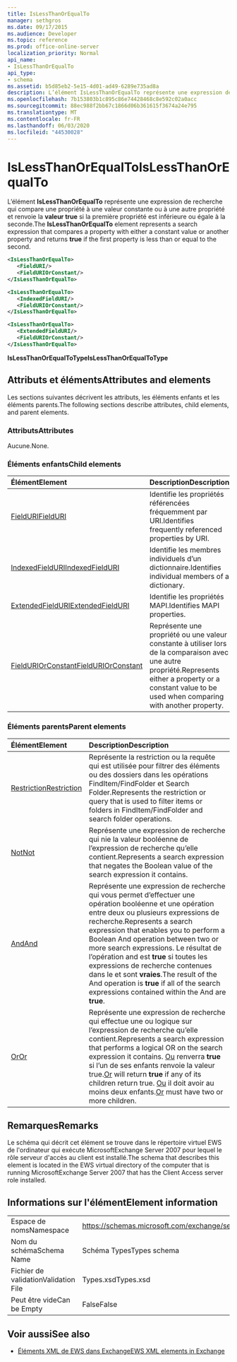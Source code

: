 ```yaml
---
title: IsLessThanOrEqualTo
manager: sethgros
ms.date: 09/17/2015
ms.audience: Developer
ms.topic: reference
ms.prod: office-online-server
localization_priority: Normal
api_name:
- IsLessThanOrEqualTo
api_type:
- schema
ms.assetid: b5d85eb2-5e15-4d01-ad49-6289e735ad8a
description: L’élément IsLessThanOrEqualTo représente une expression de recherche qui compare une propriété à une valeur constante ou à une autre propriété et renvoie la valeur true si la première propriété est inférieure ou égale à la seconde.
ms.openlocfilehash: 7b153803b1c895c86e74428468c8e592c02a0acc
ms.sourcegitcommit: 88ec988f2bb67c1866d06b361615f3674a24e795
ms.translationtype: MT
ms.contentlocale: fr-FR
ms.lasthandoff: 06/03/2020
ms.locfileid: "44530028"
---
```

# <a name="islessthanorequalto"></a><span data-ttu-id="be60b-103">IsLessThanOrEqualTo</span><span class="sxs-lookup"><span data-stu-id="be60b-103">IsLessThanOrEqualTo</span></span>

<span data-ttu-id="be60b-104">L’élément **IsLessThanOrEqualTo** représente une expression de recherche qui compare une propriété à une valeur constante ou à une autre propriété et renvoie la **valeur true** si la première propriété est inférieure ou égale à la seconde.</span><span class="sxs-lookup"><span data-stu-id="be60b-104">The **IsLessThanOrEqualTo** element represents a search expression that compares a property with either a constant value or another property and returns **true** if the first property is less than or equal to the second.</span></span> 
  
```xml
<IsLessThanOrEqualTo>
   <FieldURI/>
   <FieldURIOrConstant/>
</IsLessThanOrEqualTo>
```

```xml
<IsLessThanOrEqualTo>
   <IndexedFieldURI/> 
   <FieldURIOrConstant/>
</IsLessThanOrEqualTo>
```

```xml
<IsLessThanOrEqualTo>
   <ExtendedFieldURI/> 
   <FieldURIOrConstant/>
</IsLessThanOrEqualTo>
```

<span data-ttu-id="be60b-105">**IsLessThanOrEqualToType**</span><span class="sxs-lookup"><span data-stu-id="be60b-105">**IsLessThanOrEqualToType**</span></span>

## <a name="attributes-and-elements"></a><span data-ttu-id="be60b-106">Attributs et éléments</span><span class="sxs-lookup"><span data-stu-id="be60b-106">Attributes and elements</span></span>

<span data-ttu-id="be60b-107">Les sections suivantes décrivent les attributs, les éléments enfants et les éléments parents.</span><span class="sxs-lookup"><span data-stu-id="be60b-107">The following sections describe attributes, child elements, and parent elements.</span></span>
  
### <a name="attributes"></a><span data-ttu-id="be60b-108">Attributs</span><span class="sxs-lookup"><span data-stu-id="be60b-108">Attributes</span></span>

<span data-ttu-id="be60b-109">Aucune.</span><span class="sxs-lookup"><span data-stu-id="be60b-109">None.</span></span>
  
### <a name="child-elements"></a><span data-ttu-id="be60b-110">Éléments enfants</span><span class="sxs-lookup"><span data-stu-id="be60b-110">Child elements</span></span>

|<span data-ttu-id="be60b-111">**Élément**</span><span class="sxs-lookup"><span data-stu-id="be60b-111">**Element**</span></span>|<span data-ttu-id="be60b-112">**Description**</span><span class="sxs-lookup"><span data-stu-id="be60b-112">**Description**</span></span>|
|:-----|:-----|
|[<span data-ttu-id="be60b-113">FieldURI</span><span class="sxs-lookup"><span data-stu-id="be60b-113">FieldURI</span></span>](fielduri.md) <br/> |<span data-ttu-id="be60b-114">Identifie les propriétés référencées fréquemment par URI.</span><span class="sxs-lookup"><span data-stu-id="be60b-114">Identifies frequently referenced properties by URI.</span></span>  <br/> |
|[<span data-ttu-id="be60b-115">IndexedFieldURI</span><span class="sxs-lookup"><span data-stu-id="be60b-115">IndexedFieldURI</span></span>](indexedfielduri.md) <br/> |<span data-ttu-id="be60b-116">Identifie les membres individuels d’un dictionnaire.</span><span class="sxs-lookup"><span data-stu-id="be60b-116">Identifies individual members of a dictionary.</span></span>  <br/> |
|[<span data-ttu-id="be60b-117">ExtendedFieldURI</span><span class="sxs-lookup"><span data-stu-id="be60b-117">ExtendedFieldURI</span></span>](extendedfielduri.md) <br/> |<span data-ttu-id="be60b-118">Identifie les propriétés MAPI.</span><span class="sxs-lookup"><span data-stu-id="be60b-118">Identifies MAPI properties.</span></span>  <br/> |
|[<span data-ttu-id="be60b-119">FieldURIOrConstant</span><span class="sxs-lookup"><span data-stu-id="be60b-119">FieldURIOrConstant</span></span>](fielduriorconstant.md) <br/> |<span data-ttu-id="be60b-120">Représente une propriété ou une valeur constante à utiliser lors de la comparaison avec une autre propriété.</span><span class="sxs-lookup"><span data-stu-id="be60b-120">Represents either a property or a constant value to be used when comparing with another property.</span></span>  <br/> |
   
### <a name="parent-elements"></a><span data-ttu-id="be60b-121">Éléments parents</span><span class="sxs-lookup"><span data-stu-id="be60b-121">Parent elements</span></span>

|<span data-ttu-id="be60b-122">**Élément**</span><span class="sxs-lookup"><span data-stu-id="be60b-122">**Element**</span></span>|<span data-ttu-id="be60b-123">**Description**</span><span class="sxs-lookup"><span data-stu-id="be60b-123">**Description**</span></span>|
|:-----|:-----|
|[<span data-ttu-id="be60b-124">Restriction</span><span class="sxs-lookup"><span data-stu-id="be60b-124">Restriction</span></span>](restriction.md) <br/> |<span data-ttu-id="be60b-125">Représente la restriction ou la requête qui est utilisée pour filtrer des éléments ou des dossiers dans les opérations FindItem/FindFolder et Search Folder.</span><span class="sxs-lookup"><span data-stu-id="be60b-125">Represents the restriction or query that is used to filter items or folders in FindItem/FindFolder and search folder operations.</span></span>  <br/> |
|[<span data-ttu-id="be60b-126">Not</span><span class="sxs-lookup"><span data-stu-id="be60b-126">Not</span></span>](not.md) <br/> |<span data-ttu-id="be60b-127">Représente une expression de recherche qui nie la valeur booléenne de l’expression de recherche qu’elle contient.</span><span class="sxs-lookup"><span data-stu-id="be60b-127">Represents a search expression that negates the Boolean value of the search expression it contains.</span></span>  <br/> |
|[<span data-ttu-id="be60b-128">And</span><span class="sxs-lookup"><span data-stu-id="be60b-128">And</span></span>](and.md) <br/> |<span data-ttu-id="be60b-129">Représente une expression de recherche qui vous permet d’effectuer une opération booléenne et une opération entre deux ou plusieurs expressions de recherche.</span><span class="sxs-lookup"><span data-stu-id="be60b-129">Represents a search expression that enables you to perform a Boolean And operation between two or more search expressions.</span></span> <span data-ttu-id="be60b-130">Le résultat de l’opération and est **true** si toutes les expressions de recherche contenues dans le et sont **vraies**.</span><span class="sxs-lookup"><span data-stu-id="be60b-130">The result of the And operation is **true** if all of the search expressions contained within the And are **true**.</span></span>  <br/> |
|[<span data-ttu-id="be60b-131">Or</span><span class="sxs-lookup"><span data-stu-id="be60b-131">Or</span></span>](or.md) <br/> |<span data-ttu-id="be60b-132">Représente une expression de recherche qui effectue une ou logique sur l’expression de recherche qu’elle contient.</span><span class="sxs-lookup"><span data-stu-id="be60b-132">Represents a search expression that performs a logical OR on the search expression it contains.</span></span> <span data-ttu-id="be60b-133">[Ou](or.md) renverra **true** si l’un de ses enfants renvoie la valeur true.</span><span class="sxs-lookup"><span data-stu-id="be60b-133">[Or](or.md) will return **true** if any of its children return true.</span></span> <span data-ttu-id="be60b-134">[Ou](or.md) il doit avoir au moins deux enfants.</span><span class="sxs-lookup"><span data-stu-id="be60b-134">[Or](or.md) must have two or more children.</span></span>  <br/> |
   
## <a name="remarks"></a><span data-ttu-id="be60b-135">Remarques</span><span class="sxs-lookup"><span data-stu-id="be60b-135">Remarks</span></span>

<span data-ttu-id="be60b-136">Le schéma qui décrit cet élément se trouve dans le répertoire virtuel EWS de l'ordinateur qui exécute MicrosoftExchange Server 2007 pour lequel le rôle serveur d'accès au client est installé.</span><span class="sxs-lookup"><span data-stu-id="be60b-136">The schema that describes this element is located in the EWS virtual directory of the computer that is running MicrosoftExchange Server 2007 that has the Client Access server role installed.</span></span>
  
## <a name="element-information"></a><span data-ttu-id="be60b-137">Informations sur l'élément</span><span class="sxs-lookup"><span data-stu-id="be60b-137">Element information</span></span>

|||
|:-----|:-----|
|<span data-ttu-id="be60b-138">Espace de noms</span><span class="sxs-lookup"><span data-stu-id="be60b-138">Namespace</span></span>  <br/> |https://schemas.microsoft.com/exchange/services/2006/types  <br/> |
|<span data-ttu-id="be60b-139">Nom du schéma</span><span class="sxs-lookup"><span data-stu-id="be60b-139">Schema Name</span></span>  <br/> |<span data-ttu-id="be60b-140">Schéma Types</span><span class="sxs-lookup"><span data-stu-id="be60b-140">Types schema</span></span>  <br/> |
|<span data-ttu-id="be60b-141">Fichier de validation</span><span class="sxs-lookup"><span data-stu-id="be60b-141">Validation File</span></span>  <br/> |<span data-ttu-id="be60b-142">Types.xsd</span><span class="sxs-lookup"><span data-stu-id="be60b-142">Types.xsd</span></span>  <br/> |
|<span data-ttu-id="be60b-143">Peut être vide</span><span class="sxs-lookup"><span data-stu-id="be60b-143">Can be Empty</span></span>  <br/> |<span data-ttu-id="be60b-144">False</span><span class="sxs-lookup"><span data-stu-id="be60b-144">False</span></span>  <br/> |
   
## <a name="see-also"></a><span data-ttu-id="be60b-145">Voir aussi</span><span class="sxs-lookup"><span data-stu-id="be60b-145">See also</span></span>

- [<span data-ttu-id="be60b-146">Éléments XML de EWS dans Exchange</span><span class="sxs-lookup"><span data-stu-id="be60b-146">EWS XML elements in Exchange</span></span>](ews-xml-elements-in-exchange.md)

